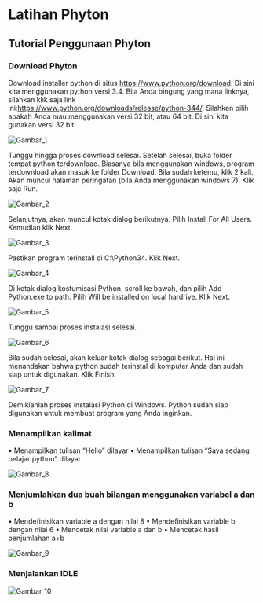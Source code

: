 # Latihan Phyton
## Tutorial Penggunaan Phyton
### Download Phyton

Download installer python di situs https://www.python.org/download. Di sini kita menggunakan python versi 3.4. Bila Anda bingung yang mana linknya, silahkan klik saja link ini:https://www.python.org/downloads/release/python-344/. Silahkan pilih apakah Anda mau menggunakan versi 32 bit, atau 64 bit. Di sini kita gunakan versi 32 bit.

![Gambar_1](Screenshot/ss1.png)

Tunggu hingga proses download selesai. Setelah selesai, buka folder tempat python terdownload. Biasanya bila menggunakan windows, program terdownload akan masuk ke folder Download. Bila sudah ketemu, klik 2 kali. Akan muncul halaman peringatan (bila Anda menggunakan windows 7). Klik saja Run.

![Gambar_2](Screenshot/ss2.png)

Selanjutnya, akan muncul kotak dialog berikutnya. Pilih Install For All Users. Kemudian klik Next.

![Gambar_3](Screenshot/ss3.png)

Pastikan program terinstall di C:\Python34. Klik Next.

![Gambar_4](Screenshot/ss4.png)

Di kotak dialog kostumisasi Python, scroll ke bawah, dan pilih Add Python.exe to path. Pilih Will be installed on local hardrive. Klik Next.

![Gambar_5](Screenshot/ss5.png)

Tunggu sampai proses instalasi selesai.

![Gambar_6](Screenshot/ss6.png)

Bila sudah selesai, akan keluar kotak dialog sebagai berikut. Hal ini menandakan bahwa python sudah terinstal di komputer Anda dan sudah siap untuk digunakan. Klik Finish.

![Gambar_7](Screenshot/ss7.png)

Demikianlah proses instalasi Python di Windows. Python sudah siap digunakan untuk membuat program yang Anda inginkan.

### Menampilkan kalimat

• Menampilkan tulisan “Hello” dilayar
• Menampilkan tulisan “Saya sedang belajar python” dilayar

![Gambar_8](Screenshot/ss8.png)

### Menjumlahkan dua buah bilangan menggunakan variabel a dan b

• Mendefinisikan variable a dengan nilai 8
• Mendefinisikan variable b dengan nilai 6
• Mencetak nilai variable a dan b
• Mencetak hasil penjumlahan a+b

![Gambar_9](Screenshot/ss9.png)

### Menjalankan IDLE

![Gambar_10](Screenshot/ss10.png)

